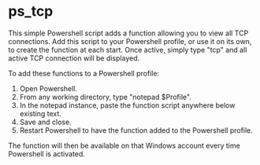# ps_tcp
This simple Powershell script adds a function allowing you to view all TCP connections. 
Add this script to your Powershell profile, or use it on its own, to create the function at each start.
Once active, simply type "tcp" and all active TCP connection will be displayed.

To add these functions to a Powershell profile:

1. Open Powershell.
2. From any working directory, type "notepad $Profile".
3. In the notepad instance, paste the function script anywhere below existing text.
4. Save and close.
5. Restart Powershell to have the function added to the Powershell profile.

The function will then be available on that Windows account every time Powershell is activated.
